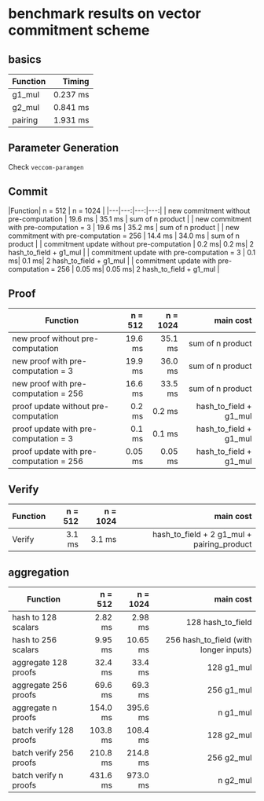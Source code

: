 # benchmark results on vector commitment scheme

## basics

| Function | Timing |
|---|---:|
| g1_mul             |    0.237 ms |
| g2_mul             |     0.841 ms |
| pairing            |   1.931 ms |


## Parameter Generation
Check `veccom-paramgen`

## Commit


|Function| n = 512 | n = 1024 |
|---|---:|---:|---:|
| new commitment without pre-computation | 19.6 ms |  35.1 ms | sum of n product |
| new commitment with pre-computation = 3 | 19.6 ms |   35.2 ms | sum of n product |
| new commitment with pre-computation = 256 | 14.4 ms |  34.0 ms | sum of n product |
| commitment update without pre-computation | 0.2 ms| 0.2 ms| 2 hash_to_field + g1_mul |
| commitment update with pre-computation = 3 | 0.1 ms| 0.1 ms| 2 hash_to_field + g1_mul |
| commitment update with pre-computation = 256 | 0.05 ms| 0.05 ms| 2 hash_to_field + g1_mul |

## Proof

|Function| n = 512 | n = 1024 | main cost |
|---|---:|---:|---:|
| new proof without pre-computation | 19.6 ms|  35.1 ms |  sum of n product |
| new proof with pre-computation = 3 | 19.9 ms|   36.0 ms | sum of n product |
| new proof with pre-computation = 256 | 16.6 ms |  33.5 ms |  sum of n product |
| proof update without pre-computation | 0.2 ms| 0.2 ms| hash_to_field + g1_mul |
| proof update with pre-computation = 3 | 0.1 ms| 0.1 ms| hash_to_field + g1_mul |
| proof update with pre-computation = 256 | 0.05 ms| 0.05 ms| hash_to_field + g1_mul |

## Verify

|Function| n = 512 | n = 1024 | main cost |
|---|---:|---:|---:|
|Verify| 3.1 ms| 3.1 ms| hash_to_field + 2 g1_mul + pairing_product |

## aggregation

| Function| n = 512 | n = 1024 | main cost |
|---|---:|---:|---:|
| hash to 128 scalars | 2.82 ms|2.98 ms|  128 hash_to_field  |
| hash to 256 scalars | 9.95 ms|10.65 ms| 256 hash_to_field (with longer inputs)|
| aggregate 128 proofs | 32.4 ms | 33.4 ms| 128 g1_mul|
| aggregate 256 proofs | 69.6 ms | 69.3 ms|  256 g1_mul|
| aggregate n proofs | 154.0 ms | 395.6 ms| n g1_mul |
| batch verify 128 proofs | 103.8 ms | 108.4 ms| 128 g2_mul|
| batch verify 256 proofs | 210.8 ms | 214.8 ms| 256 g2_mul|
| batch verify n proofs | 431.6 ms | 973.0 ms| n g2_mul|
